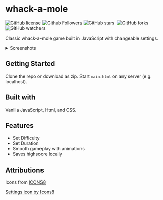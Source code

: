 # whack-a-mole

[![GitHub license](https://img.shields.io/badge/License-MIT-blue.svg?color=b1ff65)](LICENSE)
![Github Followers](https://img.shields.io/github/followers/shaw8wit?label=Follow&color=b1ff65)
![GitHub stars](https://img.shields.io/github/stars/shaw8wit/whack-a-mole?color=b1ff65)&nbsp;
![GitHub forks](https://img.shields.io/github/forks/shaw8wit/whack-a-mole?color=b1ff65)&nbsp;
![GitHub watchers](https://img.shields.io/github/watchers/shaw8wit/whack-a-mole?color=b1ff65)


Classic whack-a-mole game built in JavaScript with changeable settings.

<details>
  <summary>Screenshots</summary>
  <img src="images/screenshots/1.png">

  <img src="images/screenshots/2.png" width="49%"/> &nbsp; <img src="images/screenshots/3.png" width="49%"/>
</details>

## Getting Started

Clone the repo or download as zip.
Start ```main.html``` on any server (e.g. localhost).

## Built with

Vanilla JavaScript, Html, and CSS.

## Features

+ Set Difficulty
+ Set Duration
+ Smooth gameplay with animations
+ Saves highscore locally

## Attributions

Icons from [ICONS8](https://icons8.com)

<a href="https://icons8.com/icon/42850/settings">Settings icon by Icons8</a>
